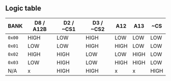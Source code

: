 ## Logic table

| BANK | D8 / A12B | D2 / ~CS1 | D3 / ~CS2 | A12  | A13  | ~CS  |
|------|-----------|-----------|-----------|------|------|------|
|`0x00`| HIGH      | LOW       | HIGH      | LOW  | LOW  | LOW  |
|`0x01`| LOW       | LOW       | HIGH      | HIGH | LOW  | LOW  |
|`0x02`| HIGH      | HIGH      | LOW       | LOW  | HIGH | LOW  |
|`0x03`| LOW       | HIGH      | LOW       | HIGH | HIGH | LOW  |
| N/A  | x         | HIGH      | HIGH      | x    | x    | HIGH |